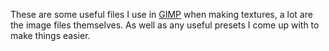 These are some useful files I use in [GIMP](https://www.gimp.org/) when making textures, a lot are the image files themselves. As well as any useful presets I come up with to make things easier.
